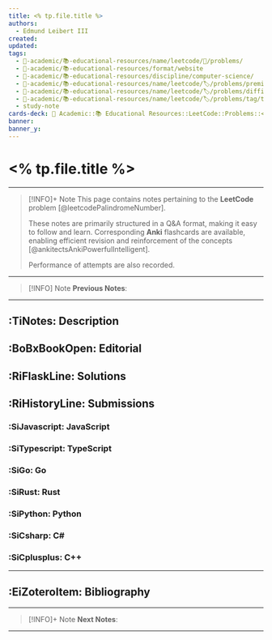 ```yaml
---
title: <% tp.file.title %>
authors:
  - Edmund Leibert III
created: 
updated: 
tags:
  - 🔴-academic/📚-educational-resources/name/leetcode/🔖/problems/
  - 🔴-academic/📚-educational-resources/format/website
  - 🔴-academic/📚-educational-resources/discipline/computer-science/
  - 🔴-academic/📚-educational-resources/name/leetcode/🏷️/problems/premium/
  - 🔴-academic/📚-educational-resources/name/leetcode/🏷️/problems/difficulty/
  - 🔴-academic/📚-educational-resources/name/leetcode/🏷️/problems/tag/topic/
  - study-note
cards-deck: 🔴 Academic::📚 Educational Resources::LeetCode::Problems::<% tp.file.title %>
banner: 
banner_y:
---
```


# <% tp.file.title %>

---

> [!INFO]+ Note
> This page contains notes pertaining to the **LeetCode** problem [@leetcodePalindromeNumber].
> 
> These notes are primarily structured in a Q&A format, making it easy to follow and learn. Corresponding **Anki** flashcards are available, enabling efficient revision and reinforcement of the concepts [@ankitectsAnkiPowerfulIntelligent].
> 
> Performance of attempts are also recorded.

---

> [!INFO] Note
> **Previous Notes**:
> 

---

## :TiNotes: Description

## :BoBxBookOpen: Editorial

## :RiFlaskLine: Solutions

## :RiHistoryLine: Submissions

### :SiJavascript: JavaScript

### :SiTypescript: TypeScript

### :SiGo: Go

### :SiRust: Rust

### :SiPython: Python

### :SiCsharp: C\#

### :SiCplusplus: C++

---

## :EiZoteroItem: Bibliography

---

> [!INFO]+ Note
> **Next Notes**:
> 

---